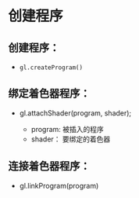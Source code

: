 # 创建程序

## 创建程序：

+ `gl.createProgram()`

## 绑定着色器程序：

+ gl.attachShader(program, shader);

  + program: 被插入的程序
  + shader： 要绑定的着色器

## 连接着色器程序：

+ gl.linkProgram(program)

